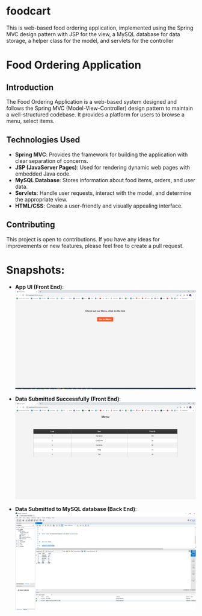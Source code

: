 # foodcart
This is web-based food ordering application,  implemented using the Spring MVC design pattern with JSP for the view, a MySQL database for data storage, a helper class for the model, and servlets for the controller
# Food Ordering Application

## Introduction

The Food Ordering Application is a web-based system designed and follows the Spring MVC (Model-View-Controller) design pattern to maintain a well-structured codebase. It provides a platform for users to browse a menu, select items.


## Technologies Used

- **Spring MVC**: Provides the framework for building the application with clear separation of concerns.
- **JSP (JavaServer Pages)**: Used for rendering dynamic web pages with embedded Java code.
- **MySQL Database**: Stores information about food items, orders, and user data.
- **Servlets**: Handle user requests, interact with the model, and determine the appropriate view.
- **HTML/CSS**: Create a user-friendly and visually appealing interface.

## Contributing

This project is open to contributions. If you have any ideas for improvements or new features, please feel free to create a pull request.

# Snapshots:
- **App UI (Front End)**:
![App UI](https://github.com/gaurav20161/foodcart/blob/master/1.PNG?raw=true)

- **Data Submitted Successfully (Front End)**:
![App UI1](https://github.com/gaurav20161/foodcart/blob/master/2.PNG?raw=true)

- **Data Submitted to MySQL database (Back End)**:
![App UI2](https://github.com/gaurav20161/foodcart/blob/master/3.PNG?raw=true)
